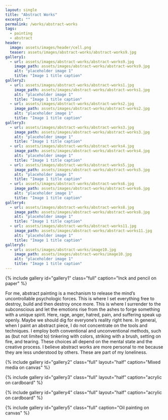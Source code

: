 ```yaml
---
layout: single
title: "Abstract Works"
excerpt: ""
permalink: /works/abstract-works
tags:
  - painting
  - abstract
header:
  image: assets/images/header/cell.png
  teaser: assets/images/abstract-works/abstract-works9.jpg
gallery1:
  - url: assets/images/abstract-works/abstract-works9.jpg
    image_path: assets/images/abstract-works/abstract-works9.jpg
    alt: "placeholder image 1"
    title: "Image 1 title caption"
gallery2:
  - url: assets/images/abstract-works/abstract-works1.jpg
    image_path: assets/images/abstract-works/abstract-works1.jpg
    alt: "placeholder image 1"
    title: "Image 1 title caption"
  - url: assets/images/abstract-works/abstract-works2.jpg
    image_path: assets/images/abstract-works/abstract-works2.jpg
    alt: "placeholder image 1"
    title: "Image 1 title caption"
gallery3:
  - url: assets/images/abstract-works/abstract-works3.jpg
    image_path: assets/images/abstract-works/abstract-works3.jpg
    alt: "placeholder image 1"
    title: "Image 1 title caption"
  - url: assets/images/abstract-works/abstract-works4.jpg
    image_path: assets/images/abstract-works/abstract-works4.jpg
    alt: "placeholder image 1"
    title: "Image 1 title caption"
  - url: assets/images/abstract-works/abstract-works5.jpg
    image_path: assets/images/abstract-works/abstract-works5.jpg
    alt: "placeholder image 1"
    title: "Image 1 title caption"
  - url: assets/images/abstract-works/abstract-works6.jpg
    image_path: assets/images/abstract-works/abstract-works6.jpg
    alt: "placeholder image 1"
    title: "Image 1 title caption"
gallery4:
  - url: assets/images/abstract-works/abstract-works8.jpg
    image_path: assets/images/abstract-works/abstract-works8.jpg
    alt: "placeholder image 1"
    title: "Image 1 title caption"
  - url: assets/images/abstract-works/abstract-works11.jpg
    image_path: assets/images/abstract-works/abstract-works11.jpg
    alt: "placeholder image 1"
    title: "Image 1 title caption"
gallery5:
  - url: assets/images/abstract-works/image10.jpg
    image_path: assets/images/abstract-works/image10.jpg
    alt: "placeholder image 1"
    title: "Image 1 title caption"
---
```


{% include gallery id="gallery1" class="full" caption="Inck and pencil on paper" %}

For me, abstract painting is a mechanism to release the mind’s uncontrollable psychologic forces. This is where I set everything free to destroy, build and then destroy once more. This is where I surrender to the subconscious and let the emotions rise from the ashes to forge something with a unique spirit. Here, rage, anger, hatred, pain, and suffering speak up openly. Maybe we should dig for everyone’s reality right here.
In general, when I paint an abstract piece, I do not concentrate on the tools and techniques. I employ both conventional and unconventional methods, such as (but not limited to) tinkering with colors, striking with a brush, setting on fire, and tearing. These choices all depend on the mental state and the creative process.
I believe abstract works are more personal to me because they are less understood by others. These are part of my loneliness.

{% include gallery id="gallery2" class="full" layout="half" caption="Mixed media on canvas" %}

{% include gallery id="gallery3" class="full" layout="half" caption="acrylic on cardboard" %}

{% include gallery id="gallery4" class="full" layout="half" caption="acrylic on cardboard" %}

{% include gallery id="gallery5" class="full" caption="Oil painting on canvas" %}


